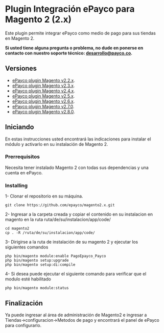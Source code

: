 # Plugin Integración ePayco para Magento 2 (2.x)

Este plugin permite integrar ePayco como medio de pago para sus tiendas en Magento 2.

**Si usted tiene alguna pregunta o problema, no dude en ponerse en contacto con nuestro soporte técnico: desarrollo@payco.co.**

## Versiones
* [ePayco plugin Magento v2.2.x](https://github.com/epayco/magento2.x/releases/tag/v2.2).
* [ePayco plugin Magento v2.3.x](https://github.com/epayco/magento2.x/releases/tag/v2.3).
* [ePayco plugin Magento v2.4.x](https://github.com/epayco/Plugin_ePayco_Magento-2/releases/tag/v2.4).
* [ePayco plugin Magento v2.5.x](https://github.com/epayco/Plugin_ePayco_Magento-2/releases/tag/v2.5.0).
* [ePayco plugin Magento v2.6.x](https://github.com/epayco/Plugin_ePayco_Magento-2/releases/tag/v2.6).
* [ePayco plugin Magento v2.7.0](https://github.com/epayco/Plugin_ePayco_Magento-2/releases/tag/v2.7).
* [ePayco plugin Magento v2.8.0](https://github.com/epayco/Plugin_ePayco_Magento-2/releases/tag/v2.8).
## Iniciando

En estas instrucciones usted encontrará las indicaciones para instalar el módulo y activarlo en su instalación de Magento 2.

### Prerrequisitos

Necesita tener instalado Magento 2 con todas sus dependencias y una cuenta en ePayco.


### Installing


1- Clonar el repositorio en su máquina.

```
git clone https://github.com/epayco/magento2.x.git
```
2- Ingresar a la carpeta creada y copiar el contenido en su instalacion en magento en la ruta ruta/de/su/instalacion/app/code/
```
cd magento2
cp . -R /ruta/de/su/instalacion/app/code/
```
3- Dirigirse a la ruta de instalación de su magento 2 y ejecutar los siguientes comandos
```
php bin/magento module:enable PagoEpayco_Payco
php bin/magento setup:upgrade
php bin/magento setup:di:compile
```
4- Si desea puede ejecutar el siguiente comando para verificar que el modulo esté habilitado
```
php bin/magento module:status
```

## Finalización

Ya puede ingresar al área de administración de Magento2 e ingresar a Tiendas->configuracion->Metodos de pago
y encontrará el panel de ePayco para configurarlo.



